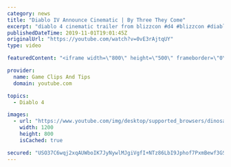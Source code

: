 ```yaml
---
category: news
title: "Diablo IV Announce Cinematic | By Three They Come"
excerpt: "diablo 4 cinematic trailer from blizzcon #d4 #blizzcon #diablo."
publishedDateTime: 2019-11-01T19:01:45Z
originalUrl: "https://youtube.com/watch?v=0vE3rAjtqUY"
type: video

featuredContent: "<iframe width=\"800\" height=\"500\" frameborder=\"0\" src=\"https://www.youtube.com/embed/0vE3rAjtqUY\" allow=\"accelerometer; autoplay; encrypted-media; gyroscope; picture-in-picture\" allowfullscreen></iframe>"

provider:
  name: Game Clips And Tips
  domain: youtube.com

topics:
  - Diablo 4

images:
  - url: "https://www.youtube.com/img/desktop/supported_browsers/dinosaur.png"
    width: 1200
    height: 800
    isCached: true

secured: "USO37C6wqj2xqAUWboIK7JyNywlMJgiVgfI+NTz86LbI9Jphof7PxmBewf3GS8TRoGYEhtx0ZJtk0DGtX5fP1LkU89XO74JBkpc1y3cItMCG+5KsRezOTqlPcAp6xKuja4dXaYayKWcFbQrYYbtWPLKQiedLCQC1CZ+gj9MMsKly+GcPcXPWqwKuYAa0NP/l8hG+pa6sHITgFbEUkdTVO8n2NV0tLSRKqty/kd9uSc83Jj5oluJDhLtL8uQJJXso8SJIQWWVZ59FgqmXPi5nDOQ5gfGBrASSI7sKju6ypG7a6nmw+aZ36Rj2NwX4CQA5cHxSWDSvly4cmovkqB198488bTxPBc58PNk/WrtiEZUKWc9OqBH3r+S0GVuO4iXUlnOoxwhixVtlG8uc2biIPA==;YAk5ziT/TyssSsC54ocKKQ=="
---
```


